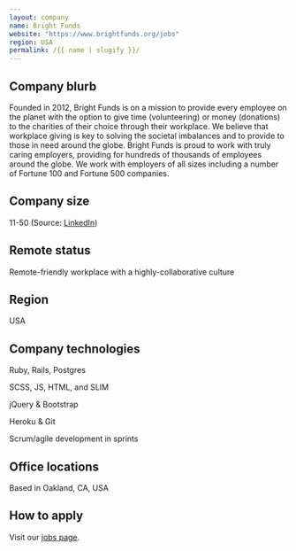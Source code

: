 ```yaml
---
layout: company
name: Bright Funds
website: "https://www.brightfunds.org/jobs"
region: USA
permalink: /{{ name | slugify }}/
---
```


## Company blurb

Founded in 2012, Bright Funds is on a mission to provide every employee on the planet with the option to give time (volunteering) or money (donations) to the charities of their choice through their workplace. We believe that workplace giving is key to solving the societal imbalances and to provide to those in need around the globe. Bright Funds is proud to work with truly caring employers, providing for hundreds of thousands of employees around the globe. We work with employers of all sizes including a number of Fortune 100 and Fortune 500 companies.

## Company size

11-50 (Source: [LinkedIn](https://www.linkedin.com/company/bright-funds/))

## Remote status

Remote-friendly workplace with a highly-collaborative culture

## Region

USA

## Company technologies

Ruby, Rails, Postgres

SCSS, JS, HTML, and SLIM

jQuery & Bootstrap

Heroku & Git

Scrum/agile development in sprints

## Office locations

Based in Oakland, CA, USA

## How to apply

Visit our [jobs page](https://www.brightfunds.org/jobs).